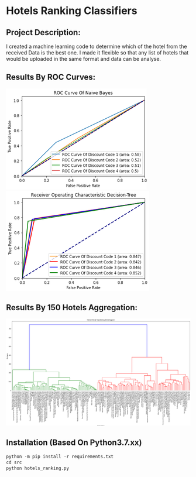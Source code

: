# Hotels Ranking Classifiers

## Project Description:
 I created a machine learning code to determine which of the hotel from the received Data is the best one.
 I made it flexible so that any list of hotels that would be uploaded in the same format and data can be analyse.

## Results By ROC Curves:
![Gaussian Naive Bayes](https://github.com/Adlerules12/hotels_ranking/blob/main/images/GaussianNB_ROC.png)
![Decision Tree](https://github.com/Adlerules12/hotels_ranking/blob/main/images/DT_ROC.png)

## Results By 150 Hotels Aggregation:
![Decision Tree](https://github.com/Adlerules12/hotels_ranking/blob/main/images/AGG.png)

## Installation (Based On Python3.7.xx)

```
python -m pip install -r requirements.txt
cd src
python hotels_ranking.py
```
